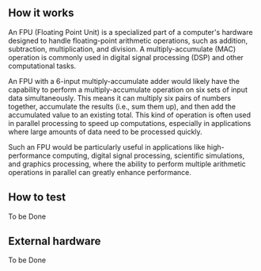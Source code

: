 <!---

This file is used to generate your project datasheet. Please fill in the information below and delete any unused
sections.

You can also include images in this folder and reference them in the markdown. Each image must be less than
512 kb in size, and the combined size of all images must be less than 1 MB.
-->

## How it works

An FPU (Floating Point Unit) is a specialized part of a computer's hardware designed to handle floating-point arithmetic operations, such as addition, subtraction, multiplication, and division. A multiply-accumulate (MAC) operation is commonly used in digital signal processing (DSP) and other computational tasks.

An FPU with a 6-input multiply-accumulate adder would likely have the capability to perform a multiply-accumulate operation on six sets of input data simultaneously. This means it can multiply six pairs of numbers together, accumulate the results (i.e., sum them up), and then add the accumulated value to an existing total. This kind of operation is often used in parallel processing to speed up computations, especially in applications where large amounts of data need to be processed quickly.

Such an FPU would be particularly useful in applications like high-performance computing, digital signal processing, scientific simulations, and graphics processing, where the ability to perform multiple arithmetic operations in parallel can greatly enhance performance.





## How to test
To be Done

## External hardware

To be Done
